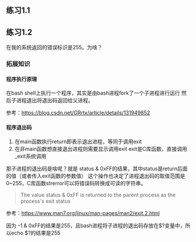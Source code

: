## 练习1.1

## 练习1.2
在我的系统返回的错误标识是255。为啥？

### 拓展知识

#### 程序执行原理
在bash shell上执行一个程序，其实是由bash进程fork了一个子进程进行运行
然后子进程退出将退出码返回给父进程。

参考：https://blog.csdn.net/GRrtx/article/details/131949852

#### 程序退出码
1. 在main函数执行return即表示退出进程，等同于调用exit
2. 在非main函数想直接退出进程则需要显示调用exit
exit是C库函数，直接调用_exit系统调用

那子进程的退出码是啥呢？就是 status & 0xFF的结果，其中status是return后面的值（或者传入exit函数的参数值）
这个操作也决定了进程退出码的取值范围是0~255，C库函数strerror可以将错误码转换成可读的字符串。
> The value status & 0xFF is returned to the parent process as the process's exit status

参考：https://www.man7.org/linux/man-pages/man2/exit.2.html


因为 -1 & 0xFF的结果是255，且bash进程将子进程的退出码存放在$?变量中，所以echo $?的结果是255
